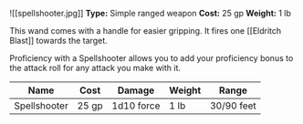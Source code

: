 ![[spellshooter.jpg]]
**Type:** Simple ranged weapon
**Cost:** 25 gp
**Weight:** 1 lb

This wand comes with a handle for easier gripping. It fires one [[Eldritch Blast]] towards the target.

Proficiency with a Spellshooter allows you to add your proficiency bonus to the attack roll for any attack you make with it.

| Name         | Cost  | Damage     | Weight | Range      |
| ------------ | ----- | ---------- | ------ | ---------- |
| Spellshooter | 25 gp | 1d10 force | 1 lb   | 30/90 feet |

